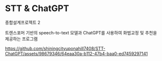 # STT & ChatGPT
종합설계프로젝트 2

트렌스포머 기반의 speech-to-text 모델과 ChatGPT를 사용하여 화법교정 및 추천을 제공하는 프로그램


https://github.com/shiningcityuponahill7408/STT-ChatGPT/assets/98679346/64eaa30a-b112-47b4-baa0-ed7459297141


